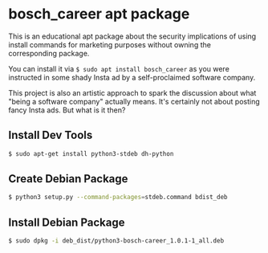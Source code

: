 # bosch_career apt package

This is an educational apt package about the security implications of using install commands for marketing purposes without owning the corresponding package.

You can install it via `$ sudo apt install bosch_career` as you were instructed in some shady Insta ad by a self-proclaimed software company.

This project is also an artistic approach to spark the discussion about what "being a software company" actually means. It's certainly not about posting fancy Insta ads. But what is it then?

## Install Dev Tools

```sh
$ sudo apt-get install python3-stdeb dh-python
```

## Create Debian Package

```sh
$ python3 setup.py --command-packages=stdeb.command bdist_deb
```

## Install Debian Package

```sh
$ sudo dpkg -i deb_dist/python3-bosch-career_1.0.1-1_all.deb
```